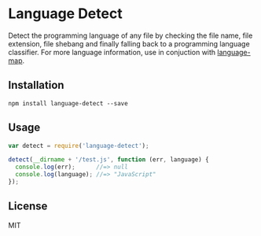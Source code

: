 # Language Detect

Detect the programming language of any file by checking the file name, file extension, file shebang and finally falling back to a programming language classifier. For more language information, use in conjuction with [language-map](https://github.com/blakeembrey/language-map).

## Installation

```
npm install language-detect --save
```

## Usage

```javascript
var detect = require('language-detect');

detect(__dirname + '/test.js', function (err, language) {
  console.log(err);      //=> null
  console.log(language); //=> "JavaScript"
});
```

## License

MIT
